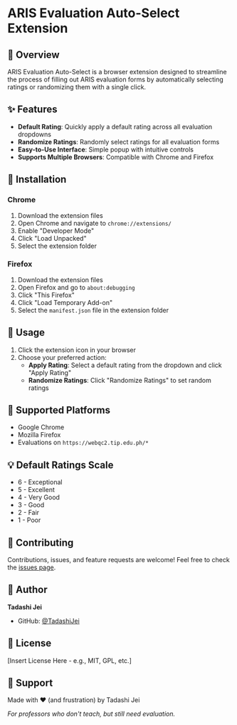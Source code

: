 # ARIS Evaluation Auto-Select Extension

## 📝 Overview

ARIS Evaluation Auto-Select is a browser extension designed to streamline the process of filling out ARIS evaluation forms by automatically selecting ratings or randomizing them with a single click.

## ✨ Features

- **Default Rating**: Quickly apply a default rating across all evaluation dropdowns
- **Randomize Ratings**: Randomly select ratings for all evaluation forms
- **Easy-to-Use Interface**: Simple popup with intuitive controls
- **Supports Multiple Browsers**: Compatible with Chrome and Firefox

## 🚀 Installation

### Chrome
1. Download the extension files
2. Open Chrome and navigate to `chrome://extensions/`
3. Enable "Developer Mode"
4. Click "Load Unpacked"
5. Select the extension folder

### Firefox
1. Download the extension files
2. Open Firefox and go to `about:debugging`
3. Click "This Firefox"
4. Click "Load Temporary Add-on"
5. Select the `manifest.json` file in the extension folder

## 🎯 Usage

1. Click the extension icon in your browser
2. Choose your preferred action:
   - **Apply Rating**: Select a default rating from the dropdown and click "Apply Rating"
   - **Randomize Ratings**: Click "Randomize Ratings" to set random ratings

## 🔧 Supported Platforms

- Google Chrome
- Mozilla Firefox
- Evaluations on `https://webqc2.tip.edu.ph/*`

## 💡 Default Ratings Scale

- 6 - Exceptional
- 5 - Excellent
- 4 - Very Good
- 3 - Good
- 2 - Fair
- 1 - Poor

## 🤝 Contributing

Contributions, issues, and feature requests are welcome! Feel free to check the [issues page](https://github.com/TadashiJei/ARIS-Auto-Select-Extension/issues).

## 👤 Author

**Tadashi Jei**
- GitHub: [@TadashiJei](https://github.com/TadashiJei)

## 📄 License

[Insert License Here - e.g., MIT, GPL, etc.]

## 💌 Support

Made with ❤️ (and frustration) by Tadashi Jei

*For professors who don't teach, but still need evaluation.*
